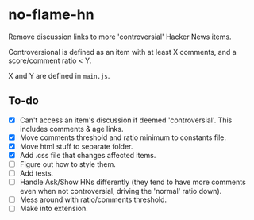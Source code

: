 # no-flame-hn
Remove discussion links to more 'controversial' Hacker News items.

Controversional is defined as an item with at least X comments, and a score/comment ratio < Y. 

X and Y are defined in `main.js`.

## To-do

- [x] Can't access an item's discussion if deemed 'controversial'. This includes comments & age links.
- [x] Move comments threshold and ratio minimum to constants file.
- [x] Move html stuff to separate folder.
- [x] Add .css file that changes affected items.
- [ ] Figure out how to style them.
- [ ] Add tests.
- [ ] Handle Ask/Show HNs differently (they tend to have more comments even when not controversial, driving the 'normal' ratio down). 
- [ ] Mess around with ratio/comments threshold. 
- [ ] Make into extension.
